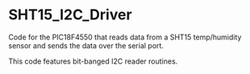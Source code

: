 # SHT15_I2C_Driver

Code for the PIC18F4550 that reads data from a SHT15 temp/humidity sensor and sends the data over the serial port.

This code features bit-banged I2C reader routines.
